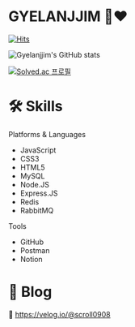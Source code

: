 # GYELANJJIM 🍳❤️

[![Hits](https://hits.seeyoufarm.com/api/count/incr/badge.svg?url=https%3A%2F%2Fgithub.com%2FGyelanjjim&count_bg=%23FFFB00&title_bg=%23E9AE08&icon=&icon_color=%23E7E7E7&title=hits&edge_flat=false)](https://hits.seeyoufarm.com)

![Gyelanjjim's GitHub stats](https://github-readme-stats.vercel.app/api?username=Gyelanjjim&show_icons=true&theme=cobalt)

[![Solved.ac
프로필](http://mazassumnida.wtf/api/v2/generate_badge?boj=songcj92)](https://solved.ac/songcj92)

# 🛠️ Skills

Platforms & Languages
- JavaScript
- CSS3
- HTML5
- MySQL
- Node.JS
- Express.JS
- Redis
- RabbitMQ

Tools
- GitHub
- Postman
- Notion

# 📝 Blog

🔗 https://velog.io/@scroll0908

<!--
**Gyelanjjim/Gyelanjjim** is a ✨ _special_ ✨ repository because its `README.md` (this file) appears on your GitHub profile.

Here are some ideas to get you started:

- 🔭 I’m currently working on ...
- 🌱 I’m currently learning ...
- 👯 I’m looking to collaborate on ...
- 🤔 I’m looking for help with ...
- 💬 Ask me about ...
- 📫 How to reach me: ...
- 😄 Pronouns: ...
- ⚡ Fun fact: ...
-->
